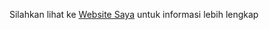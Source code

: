 Silahkan lihat ke
[Website Saya]("https://murrymuryadin-pabweb.000webhostapp.com")
untuk informasi lebih lengkap
